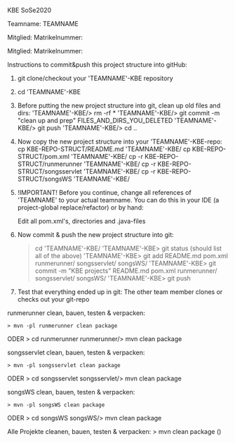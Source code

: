 KBE SoSe2020

Teamname: TEAMNAME

Mitglied:
Matrikelnummer:

Mitglied:
Matrikelnummer:


Instructions to commit&push this project structure into gitHub:

1) git clone/checkout your 'TEAMNAME'-KBE repository
2) cd 'TEAMNAME'-KBE
3) Before putting the new project structure into git, clean up old files and dirs: 
   'TEAMNAME'-KBE/> rm -rf *
   'TEAMNAME'-KBE/> git commit -m "clean up and prep" FILES_AND_DIRS_YOU_DELETED
   'TEAMNAME'-KBE/> git push
   'TEAMNAME'-KBE/> cd ..

4) Now copy the new project structure into your 'TEAMNAME'-KBE-repo:
   cp KBE-REPO-STRUCT/README.md 'TEAMNAME'-KBE/
   cp KBE-REPO-STRUCT/pom.xml 'TEAMNAME'-KBE/
   cp -r KBE-REPO-STRUCT/runmerunner 'TEAMNAME'-KBE/
   cp -r KBE-REPO-STRUCT/songsservlet 'TEAMNAME'-KBE/
   cp -r KBE-REPO-STRUCT/songsWS 'TEAMNAME'-KBE/

5) !IMPORTANT!  Before you continue, change all references 
   of 'TEAMNAME' to your actual teamname. You can do this 
   in your IDE (a project-global replace/refactor) or by hand: 
   
   Edit all pom.xml's, directories and .java-files

6) Now commit & push the new project structure into git:
	> cd 'TEAMNAME'-KBE/
   'TEAMNAME'-KBE> git status (should list all of the above)
   'TEAMNAME'-KBE> git add README.md pom.xml runmerunner/ songsservlet/ songsWS/
   'TEAMNAME'-KBE> git commit -m "KBE projects" README.md pom.xml runmerunner/ songsservlet/ songsWS/
   'TEAMNAME'-KBE> git push

7) Test that everything ended up in git:
   The other team member clones or checks out your git-repo 


runmerunner clean, bauen, testen & verpacken:

	> mvn -pl runmerunner clean package 
ODER
	> cd runmerunner 
	runmerunner/> mvn clean package 


songsservlet clean, bauen, testen & verpacken:

	> mvn -pl songsservlet clean package 
ODER
	> cd songsservlet 
	songsservlet/> mvn clean package 


songsWS clean, bauen, testen & verpacken:

	> mvn -pl songsWS clean package 
ODER
	> cd songsWS 
	songsWS/> mvn clean package


Alle Projekte cleanen, bauen, testen & verpacken:
	> mvn clean package ()



